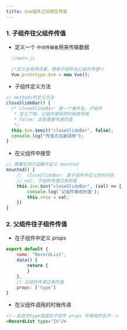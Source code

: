 ```yaml
---
title: Vue组件之间相互传值
---
```


### 1. 子组件往父组件传值

- 定义一个 `中间传输者`用来传输数据

```javascript
  //main.js
  
  /*定义全局传送者，用来子组件往父组件传值*/
  Vue.prototype.$vm = new Vue();
```

- 子组件定义方法

```javascript
// methods中定义方法
closeSlideBar() {
  /* closeSlideBar: 是一个事件名，子组件
   * 定义了啥，父组件接受的时候就写啥
   * false: 这是需要传递的值
   */
  this.$vm.$emit("closeSlideBar", false);
  console.log("传值方法被调用");
}
```

- 在父组件中接受

```javascript
// 需要在钩子函数中定义 mounted
mounted() {
    //  closeSlideBar: 是子组件中定义的时间名
    // val: 子组件传递过来的值
    this.$vm.$on("closeSlideBar", (val) => {
        console.log('父组件接收到值');
        this.show = val;
    })
}
```



### 2. 父组件往子组件传值

- 在子组件中定义 props

```javascript
export default {
    name: "RecordList",
    data() {
        return {
        }
    },
    // 父组件传递过来的值
    props: ['type']
}
```

- 在父组件调用的时候传递

```html
<!--此处的type就是在子组件 props 中接收的名字-->
<RecordList type="In"/>
```

